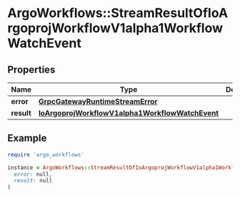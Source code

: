# ArgoWorkflows::StreamResultOfIoArgoprojWorkflowV1alpha1WorkflowWatchEvent

## Properties

| Name | Type | Description | Notes |
| ---- | ---- | ----------- | ----- |
| **error** | [**GrpcGatewayRuntimeStreamError**](GrpcGatewayRuntimeStreamError.md) |  | [optional] |
| **result** | [**IoArgoprojWorkflowV1alpha1WorkflowWatchEvent**](IoArgoprojWorkflowV1alpha1WorkflowWatchEvent.md) |  | [optional] |

## Example

```ruby
require 'argo_workflows'

instance = ArgoWorkflows::StreamResultOfIoArgoprojWorkflowV1alpha1WorkflowWatchEvent.new(
  error: null,
  result: null
)
```

